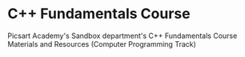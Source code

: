 # C++ Fundamentals Course
Picsart Academy's Sandbox department's C++ Fundamentals Course Materials and Resources (Computer Programming Track)
